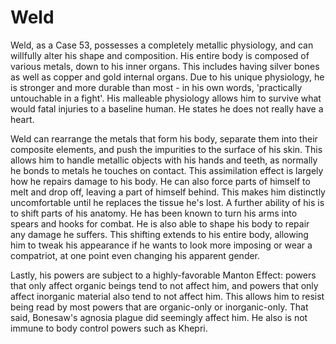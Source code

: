 # Weld
Weld, as a Case 53, possesses a completely metallic physiology, and can willfully alter his shape and composition. His entire body is composed of various metals, down to his inner organs. This includes having silver bones as well as copper and gold internal organs. Due to his unique physiology, he is stronger and more durable than most - in his own words, 'practically untouchable in a fight'. His malleable physiology allows him to survive what would fatal injuries to a baseline human. He states he does not really have a heart.

Weld can rearrange the metals that form his body, separate them into their composite elements, and push the impurities to the surface of his skin. This allows him to handle metallic objects with his hands and teeth, as normally he bonds to metals he touches on contact. This assimilation effect is largely how he repairs damage to his body. He can also force parts of himself to melt and drop off, leaving a part of himself behind. This makes him distinctly uncomfortable until he replaces the tissue he's lost.  A further ability of his is to shift parts of his anatomy. He has been known to turn his arms into spears and hooks for combat. He is also able to shape his body to repair any damage he suffers. This shifting extends to his entire body, allowing him to tweak his appearance if he wants to look more imposing or wear a compatriot, at one point even changing his apparent gender.

Lastly, his powers are subject to a highly-favorable Manton Effect: powers that only affect organic beings tend to not affect him, and powers that only affect inorganic material also tend to not affect him. This allows him to resist being read by most powers that are organic-only or inorganic-only. That said, Bonesaw's agnosia plague did seemingly affect him. He also is not immune to body control powers such as Khepri.
